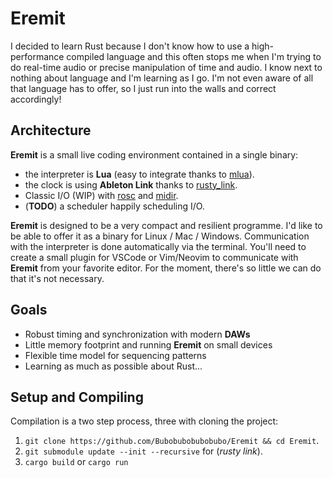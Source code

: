 # Eremit

I decided to learn Rust because I don't know how to use a high-performance compiled language and this often stops me when I'm trying to do real-time audio or precise manipulation of time and audio. I know next to nothing about language and I'm learning as I go. I'm not even aware of all that language has to offer, so I just run into the walls and correct accordingly!

## Architecture

**Eremit** is a small live coding environment contained in a single binary:
- the interpreter is **Lua** (easy to integrate thanks to [mlua](https://github.com/khvzak/mlua)).
- the clock is using **Ableton Link** thanks to [rusty_link](https://github.com/anzbert/rusty_link).
- Classic I/O (WIP) with [rosc](https://github.com/klingtnet/rosc) and [midir](https://github.com/Boddlnagg/midir).
- (**TODO**) a scheduler happily scheduling I/O.

**Eremit** is designed to be a very compact and resilient programme. I'd like to be able to offer it as a binary for Linux / Mac / Windows. Communication with the interpreter is done automatically via the terminal. You'll need to create a small plugin for VSCode or Vim/Neovim to communicate with **Eremit** from your favorite editor. For the moment, there's so little we can do that it's not necessary. 

## Goals

- Robust timing and synchronization with modern **DAWs**
- Little memory footprint and running **Eremit** on small devices
- Flexible time model for sequencing patterns
- Learning as much as possible about Rust...

## Setup and Compiling

Compilation is a two step process, three with cloning the project:
1) `git clone https://github.com/Bubobubobubobubo/Eremit && cd Eremit`.
2) `git submodule update --init --recursive` for (_rusty link_).
3) `cargo build` or `cargo run`
